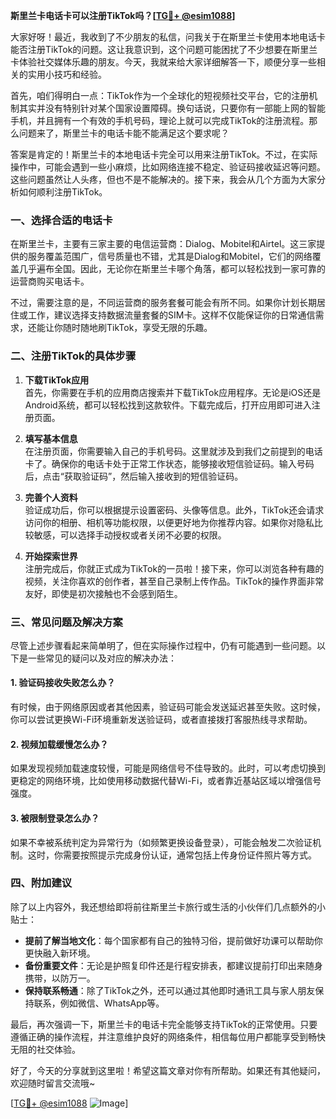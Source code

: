 **斯里兰卡电话卡可以注册TikTok吗？[[TG💪+ @esim1088](https://t.me/s/esim1088)]**

大家好呀！最近，我收到了不少朋友的私信，问我关于在斯里兰卡使用本地电话卡能否注册TikTok的问题。这让我意识到，这个问题可能困扰了不少想要在斯里兰卡体验社交媒体乐趣的朋友。今天，我就来给大家详细解答一下，顺便分享一些相关的实用小技巧和经验。

首先，咱们得明白一点：TikTok作为一个全球化的短视频社交平台，它的注册机制其实并没有特别针对某个国家设置障碍。换句话说，只要你有一部能上网的智能手机，并且拥有一个有效的手机号码，理论上就可以完成TikTok的注册流程。那么问题来了，斯里兰卡的电话卡能不能满足这个要求呢？

答案是肯定的！斯里兰卡的本地电话卡完全可以用来注册TikTok。不过，在实际操作中，可能会遇到一些小麻烦，比如网络连接不稳定、验证码接收延迟等问题。这些问题虽然让人头疼，但也不是不能解决的。接下来，我会从几个方面为大家分析如何顺利注册TikTok。

### 一、选择合适的电话卡

在斯里兰卡，主要有三家主要的电信运营商：Dialog、Mobitel和Airtel。这三家提供的服务覆盖范围广，信号质量也不错，尤其是Dialog和Mobitel，它们的网络覆盖几乎遍布全国。因此，无论你在斯里兰卡哪个角落，都可以轻松找到一家可靠的运营商购买电话卡。

不过，需要注意的是，不同运营商的服务套餐可能会有所不同。如果你计划长期居住或工作，建议选择支持数据流量套餐的SIM卡。这样不仅能保证你的日常通信需求，还能让你随时随地刷TikTok，享受无限的乐趣。

### 二、注册TikTok的具体步骤

1. **下载TikTok应用**  
   首先，你需要在手机的应用商店搜索并下载TikTok应用程序。无论是iOS还是Android系统，都可以轻松找到这款软件。下载完成后，打开应用即可进入注册页面。

2. **填写基本信息**  
   在注册页面，你需要输入自己的手机号码。这里就涉及到我们之前提到的电话卡了。确保你的电话卡处于正常工作状态，能够接收短信验证码。输入号码后，点击“获取验证码”，然后输入接收到的短信验证码。

3. **完善个人资料**  
   验证成功后，你可以根据提示设置密码、头像等信息。此外，TikTok还会请求访问你的相册、相机等功能权限，以便更好地为你推荐内容。如果你对隐私比较敏感，可以选择手动授权或者关闭不必要的权限。

4. **开始探索世界**  
   注册完成后，你就正式成为TikTok的一员啦！接下来，你可以浏览各种有趣的视频，关注你喜欢的创作者，甚至自己录制上传作品。TikTok的操作界面非常友好，即使是初次接触也不会感到陌生。

### 三、常见问题及解决方案

尽管上述步骤看起来简单明了，但在实际操作过程中，仍有可能遇到一些问题。以下是一些常见的疑问以及对应的解决办法：

#### 1. 验证码接收失败怎么办？
有时候，由于网络原因或者其他因素，验证码可能会发送延迟甚至失败。这时候，你可以尝试更换Wi-Fi环境重新发送验证码，或者直接拨打客服热线寻求帮助。

#### 2. 视频加载缓慢怎么办？
如果发现视频加载速度较慢，可能是网络信号不佳导致的。此时，可以考虑切换到更稳定的网络环境，比如使用移动数据代替Wi-Fi，或者靠近基站区域以增强信号强度。

#### 3. 被限制登录怎么办？
如果不幸被系统判定为异常行为（如频繁更换设备登录），可能会触发二次验证机制。这时，你需要按照提示完成身份认证，通常包括上传身份证件照片等方式。

### 四、附加建议

除了以上内容外，我还想给即将前往斯里兰卡旅行或生活的小伙伴们几点额外的小贴士：

- **提前了解当地文化**：每个国家都有自己的独特习俗，提前做好功课可以帮助你更快融入新环境。
- **备份重要文件**：无论是护照复印件还是行程安排表，都建议提前打印出来随身携带，以防万一。
- **保持联系畅通**：除了TikTok之外，还可以通过其他即时通讯工具与家人朋友保持联系，例如微信、WhatsApp等。

最后，再次强调一下，斯里兰卡的电话卡完全能够支持TikTok的正常使用。只要遵循正确的操作流程，并注意维护良好的网络条件，相信每位用户都能享受到畅快无阻的社交体验。

好了，今天的分享就到这里啦！希望这篇文章对你有所帮助。如果还有其他疑问，欢迎随时留言交流哦~  

[[TG💪+ @esim1088](https://t.me/s/esim1088) ![Image](https://i.postimg.cc/4NQfJmqS/Snipaste-2025-05-13-00-14-12.png)]